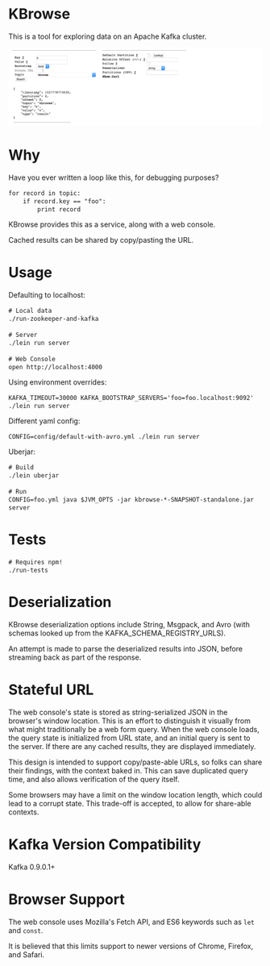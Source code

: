 # KBrowse
This is a tool for exploring data on an Apache Kafka cluster.

![Screenshot](screenshot.png)

# Why
Have you ever written a loop like this, for debugging purposes?
```
for record in topic:
    if record.key == "foo":
        print record
```

KBrowse provides this as a service, along with a web console.

Cached results can be shared by copy/pasting the URL.

# Usage
Defaulting to localhost:
```
# Local data
./run-zookeeper-and-kafka

# Server
./lein run server

# Web Console
open http://localhost:4000
```

Using environment overrides:
```
KAFKA_TIMEOUT=30000 KAFKA_BOOTSTRAP_SERVERS='foo=foo.localhost:9092' ./lein run server
```

Different yaml config:
```
CONFIG=config/default-with-avro.yml ./lein run server
```

Uberjar:
```
# Build
./lein uberjar

# Run
CONFIG=foo.yml java $JVM_OPTS -jar kbrowse-*-SNAPSHOT-standalone.jar server
```

# Tests
```
# Requires npm!
./run-tests
```

# Deserialization
KBrowse deserialization options include String, Msgpack, and Avro (with schemas looked up from the KAFKA_SCHEMA_REGISTRY_URLS).

An attempt is made to parse the deserialized results into JSON, before streaming back as part of the response.

# Stateful URL
The web console's state is stored as string-serialized JSON in the browser's window location.  This is an effort to distinguish it visually from what might traditionally be a web form query.  When the web console loads, the query state is initialized from URL state, and an initial query is sent to the server.  If there are any cached results, they are displayed immediately.

This design is intended to support copy/paste-able URLs, so folks can share their findings, with the context baked in.  This can save duplicated query time, and also allows verification of the query itself.

Some browsers may have a limit on the window location length, which could lead to a corrupt state.  This trade-off is accepted, to allow for share-able contexts.

# Kafka Version Compatibility
Kafka 0.9.0.1+

# Browser Support
The web console uses Mozilla's Fetch API, and ES6 keywords such as `let` and `const`.

It is believed that this limits support to newer versions of Chrome, Firefox, and Safari.
